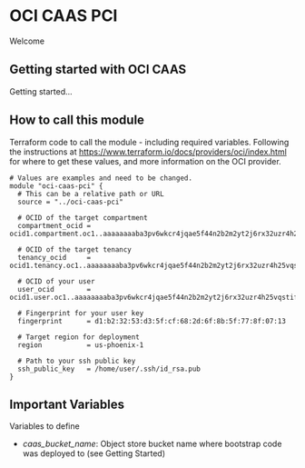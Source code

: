 # OCI CAAS PCI
Welcome

## Getting started with OCI CAAS
Getting started...

## How to call this module
Terraform code to call the module - including required variables. Following the instructions at
https://www.terraform.io/docs/providers/oci/index.html for where to get these values, and more information
on the OCI provider.
``` 
# Values are examples and need to be changed.
module "oci-caas-pci" {
  # This can be a relative path or URL
  source = "../oci-caas-pci"

  # OCID of the target compartment
  compartment_ocid = ocid1.compartment.oc1..aaaaaaaaba3pv6wkcr4jqae5f44n2b2m2yt2j6rx32uzr4h25vqstifsfdsq

  # OCID of the target tenancy
  tenancy_ocid     = ocid1.tenancy.oc1..aaaaaaaaba3pv6wkcr4jqae5f44n2b2m2yt2j6rx32uzr4h25vqstifsfdsq

  # OCID of your user
  user_ocid        = ocid1.user.oc1..aaaaaaaaba3pv6wkcr4jqae5f44n2b2m2yt2j6rx32uzr4h25vqstifsfdsq

  # Fingerprint for your user key
  fingerprint      = d1:b2:32:53:d3:5f:cf:68:2d:6f:8b:5f:77:8f:07:13

  # Target region for deployment
  region           = us-phoenix-1

  # Path to your ssh public key
  ssh_public_key   = /home/user/.ssh/id_rsa.pub
}
```

## Important Variables
Variables to define
* _caas_bucket_name_: Object store bucket name where bootstrap code was deployed to (see Getting Started)